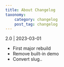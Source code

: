 ```yaml
---
title: About Changelog
taxonomy:
    category: changelog
    post_tag: changelog
---
```


2.0 | 2023-03-01
* First major rebuild
* Remove built-in demo
* Convert slug..